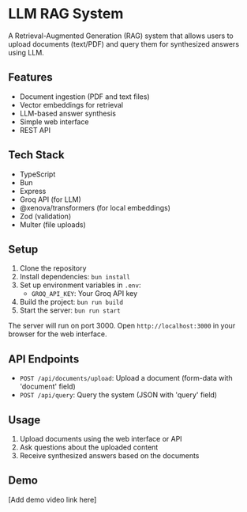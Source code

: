 # LLM RAG System

A Retrieval-Augmented Generation (RAG) system that allows users to upload documents (text/PDF) and query them for synthesized answers using LLM.

## Features

- Document ingestion (PDF and text files)
- Vector embeddings for retrieval
- LLM-based answer synthesis
- Simple web interface
- REST API

## Tech Stack

- TypeScript
- Bun
- Express
- Groq API (for LLM)
- @xenova/transformers (for local embeddings)
- Zod (validation)
- Multer (file uploads)

## Setup

1. Clone the repository
2. Install dependencies: `bun install`
3. Set up environment variables in `.env`:
   - `GROQ_API_KEY`: Your Groq API key
4. Build the project: `bun run build`
5. Start the server: `bun run start`

The server will run on port 3000. Open `http://localhost:3000` in your browser for the web interface.

## API Endpoints

- `POST /api/documents/upload`: Upload a document (form-data with 'document' field)
- `POST /api/query`: Query the system (JSON with 'query' field)

## Usage

1. Upload documents using the web interface or API
2. Ask questions about the uploaded content
3. Receive synthesized answers based on the documents

## Demo

[Add demo video link here]
